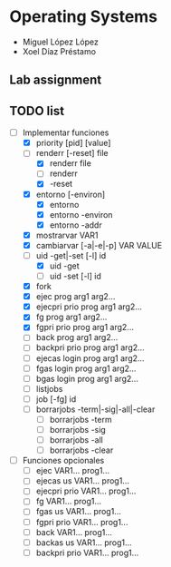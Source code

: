 # Operating Systems
- Miguel López López
- Xoel Díaz Préstamo
## Lab assignment
## TODO list

- [ ] Implementar funciones
    - [x] priority [pid] [value]
    - [ ] renderr [-reset] file
        - [x] renderr file
        - [ ] renderr
        - [x] -reset
    - [x] entorno [-environ]
        - [x] entorno
        - [x] entorno -environ
        - [x] entorno -addr
    - [x] mostrarvar VAR1
    - [x] cambiarvar [-a|-e|-p] VAR VALUE 
    - [ ] uid -get|-set [-l] id
        - [x] uid -get
        - [ ] uid -set [-l] id
    - [x] fork
    - [x] ejec prog arg1 arg2...
    - [x] ejecpri prio prog arg1 arg2...
    - [x] fg prog arg1 arg2...
    - [x] fgpri prio prog arg1 arg2...
    - [ ] back prog arg1 arg2...
    - [ ] backpri prio prog arg1 arg2...
    - [ ] ejecas login prog arg1 arg2...
    - [ ] fgas login prog arg1 arg2...
    - [ ] bgas login prog arg1 arg2...
    - [ ] listjobs
    - [ ] job [-fg] id
    - [ ] borrarjobs -term|-sig|-all|-clear
        - [ ] borrarjobs -term
        - [ ] borrarjobs -sig
        - [ ] borrarjobs -all
        - [ ] borrarjobs -clear

- [ ] Funciones opcionales
    - [ ] ejec VAR1... prog1...
    - [ ] ejecas us VAR1... prog1...
    - [ ] ejecpri prio VAR1... prog1...
    - [ ] fg VAR1... prog1...
    - [ ] fgas us VAR1... prog1...
    - [ ] fgpri prio VAR1... prog1...
    - [ ] back VAR1... prog1...
    - [ ] backas us VAR1... prog1...
    - [ ] backpri prio VAR1... prog1...
